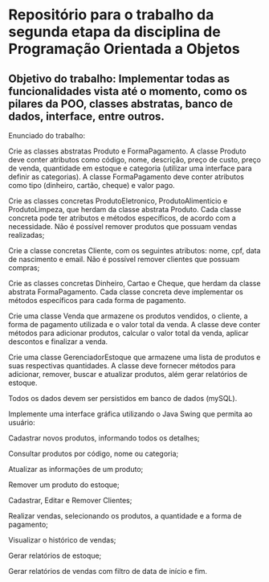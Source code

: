 # Repositório para o trabalho da segunda etapa da disciplina de Programação Orientada a Objetos

## Objetivo do trabalho: Implementar todas as funcionalidades vista até o momento, como os pilares da POO, classes abstratas, banco de dados, interface, entre outros.

Enunciado do trabalho:

Crie as classes abstratas Produto e FormaPagamento. A classe Produto deve conter atributos
como código, nome, descrição, preço de custo, preço de venda, quantidade em estoque e
categoria (utilizar uma interface para definir as categorias). A classe FormaPagamento deve
conter atributos como tipo (dinheiro, cartão, cheque) e valor pago.

Crie as classes concretas ProdutoEletronico, ProdutoAlimenticio e ProdutoLimpeza, que
herdam da classe abstrata Produto. Cada classe concreta pode ter atributos e métodos
específicos, de acordo com a necessidade. Não é possível remover produtos que possuam
vendas realizadas;

Crie a classe concretas Cliente, com os seguintes atributos: nome, cpf, data de nascimento e email. Não é possível remover clientes que possuam compras;

Crie as classes concretas Dinheiro, Cartao e Cheque, que herdam da classe abstrata
FormaPagamento. Cada classe concreta deve implementar os métodos específicos para cada
forma de pagamento.

Crie uma classe Venda que armazene os produtos vendidos, o cliente, a forma de pagamento
utilizada e o valor total da venda. A classe deve conter métodos para adicionar produtos,
calcular o valor total da venda, aplicar descontos e finalizar a venda.

Crie uma classe GerenciadorEstoque que armazene uma lista de produtos e suas respectivas
quantidades. A classe deve fornecer métodos para adicionar, remover, buscar e atualizar
produtos, além gerar relatórios de estoque.

Todos os dados devem ser persistidos em banco de dados (mySQL).

Implemente uma interface gráfica utilizando o Java Swing que permita ao usuário:

Cadastrar novos produtos, informando todos os detalhes;

Consultar produtos por código, nome ou categoria;

Atualizar as informações de um produto;

Remover um produto do estoque;

Cadastrar, Editar e Remover Clientes;

Realizar vendas, selecionando os produtos, a quantidade e a forma de pagamento;

Visualizar o histórico de vendas;

Gerar relatórios de estoque;

Gerar relatórios de vendas com filtro de data de início e fim.
